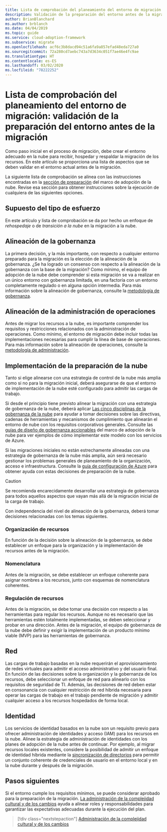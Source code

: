 ```yaml
---
title: Lista de comprobación del planeamiento del entorno de migración
description: Validación de la preparación del entorno antes de la migración
author: BrianBlanchard
ms.author: brblanch
ms.date: 04/04/2019
ms.topic: guide
ms.service: cloud-adoption-framework
ms.subservice: migrate
ms.openlocfilehash: acf6c3b8dacd94c51a6fa9a857efad48eda727a0
ms.sourcegitcommit: 72a280cd7aebc743a7d3634c051f7ae46e4fc9ae
ms.translationtype: HT
ms.contentlocale: es-ES
ms.lasthandoff: 03/02/2020
ms.locfileid: "78222252"
---
```

# <a name="migration-environment-planning-checklist-validate-environmental-readiness-prior-to-migration"></a>Lista de comprobación del planeamiento del entorno de migración: validación de la preparación del entorno antes de la migración

Como paso inicial en el proceso de migración, debe crear el entorno adecuado en la nube para recibir, hospedar y respaldar la migración de los recursos. En este artículo se proporciona una lista de aspectos que se deben validar en el entorno actual antes de la migración.

La siguiente lista de comprobación se alinea con las instrucciones encontradas en la [sección de preparación](../../../ready/index.md) del marco de adopción de la nube. Revise esa sección para obtener instrucciones sobre la ejecución de cualquiera de las siguientes opciones.

## <a name="effort-type-assumption"></a>Supuesto del tipo de esfuerzo

En este artículo y lista de comprobación se da por hecho un enfoque de _rehospedaje_ o de _transición a la nube_ en la migración a la nube.

## <a name="governance-alignment"></a>Alineación de la gobernanza

La primera decisión, y la más importante, con respecto a cualquier entorno preparado para la migración es la elección de la alineación de la gobernanza. ¿Se ha logrado un consenso con respecto a la alineación de la gobernanza con la base de la migración? Como mínimo, el equipo de adopción de la nube debe comprender si esta migración se va a realizar en un único entorno con gobernanza limitada, en una factoría con un entorno completamente regulado o en alguna opción intermedia. Para más información sobre la alineación de gobernanza, consulte la [metodología de gobernanza](../../../govern/index.md).

## <a name="operations-management-alignment"></a>Alineación de la administración de operaciones

Antes de migrar los recursos a la nube, es importante comprender los requisitos y restricciones relacionados con la administración de operaciones. Como mínimo, el entorno de migración debe incluir todas las implementaciones necesarias para cumplir la línea de base de operaciones. Para más información sobre la alineación de operaciones, consulte la [metodología de administración](../../../manage/index.md).

## <a name="cloud-readiness-implementation"></a>Implementación de la preparación de la nube

Tanto si elige alinearse con una estrategia de control de la nube más amplia como si no para la migración inicial, deberá asegurarse de que el entorno de implementación de la nube esté configurado para admitir las cargas de trabajo.

Si desde el principio tiene previsto alinear la migración con una estrategia de gobernanza de la nube, deberá aplicar [Las cinco disciplinas de la gobernanza de la nube](../../../govern/governance-disciplines.md) para ayudar a tomar decisiones sobre las directivas, cadenas de herramientas y mecanismos de cumplimiento que alinearán el entorno de nube con los requisitos corporativos generales. Consulte las [guías de diseño de gobernanza accionables](../../../govern/guides/index.md) del marco de adopción de la nube para ver ejemplos de cómo implementar este modelo con los servicios de Azure.

Si las migraciones iniciales no están estrechamente alineadas con una estrategia de gobernanza de la nube más amplia, aún será necesario gestionar los problemas generales de planeamiento de la organización, acceso e infraestructura. Consulte la [guía de configuración de Azure](../../../ready/azure-setup-guide/index.md) para obtener ayuda con estas decisiones de preparación de la nube.

> [!CAUTION]
> Se recomienda encarecidamente desarrollar una estrategia de gobernanza para todos aquellos aspectos que vayan más allá de la migración inicial de la carga de trabajo.

Con independencia del nivel de alineación de la gobernanza, deberá tomar decisiones relacionadas con los temas siguientes.

### <a name="resource-organization"></a>Organización de recursos

En función de la decisión sobre la alineación de la gobernanza, se debe establecer un enfoque para la organización y la implementación de recursos antes de la migración.

### <a name="nomenclature"></a>Nomenclatura

Antes de la migración, se debe establecer un enfoque coherente para asignar nombres a los recursos, junto con esquemas de nomenclatura coherentes.

### <a name="resource-governance"></a>Regulación de recursos

Antes de la migración, se debe tomar una decisión con respecto a las herramientas para regular los recursos. Aunque no es necesario que las herramientas estén totalmente implementadas, se deben seleccionar y probar en una dirección. Antes de la migración, el equipo de gobernanza de la nube debe definir y exigir la implementación de un producto mínimo viable (MVP) para las herramientas de gobernanza.

## <a name="network"></a>Red

Las cargas de trabajo basadas en la nube requerirán el aprovisionamiento de redes virtuales para admitir el acceso administrativo y del usuario final. En función de las decisiones sobre la organización y la gobernanza de los recursos, debe seleccionar un enfoque de red para alinearlo con los requisitos de seguridad de TI. Además, las decisiones de red deben estar en consonancia con cualquier restricción de red híbrida necesaria para operar las cargas de trabajo en el trabajo pendiente de migración y admitir cualquier acceso a los recursos hospedados de forma local.

## <a name="identity"></a>Identidad

Los servicios de identidad basados en la nube son un requisito previo para ofrecer administración de identidades y acceso (IAM) para los recursos en la nube. Alinee la estrategia de administración de identidades con los planes de adopción de la nube antes de continuar. Por ejemplo, al migrar recursos locales existentes, considere la posibilidad de admitir un enfoque de identidad híbrida mediante la [sincronización de directorios](../../../decision-guides/identity/index.md) para permitir un conjunto coherente de credenciales de usuario en el entorno local y en la nube durante y después de la migración.

## <a name="next-steps"></a>Pasos siguientes

Si el entorno cumple los requisitos mínimos, se puede considerar aprobado para la preparación de la migración. [La administración de la complejidad cultural y de los cambios](./cultural-complexity.md) ayuda a alinear roles y responsabilidades para garantizar las expectativas adecuadas durante la ejecución del plan.

> [!div class="nextstepaction"]
> [Administración de la complejidad cultural y de los cambios](./cultural-complexity.md)
